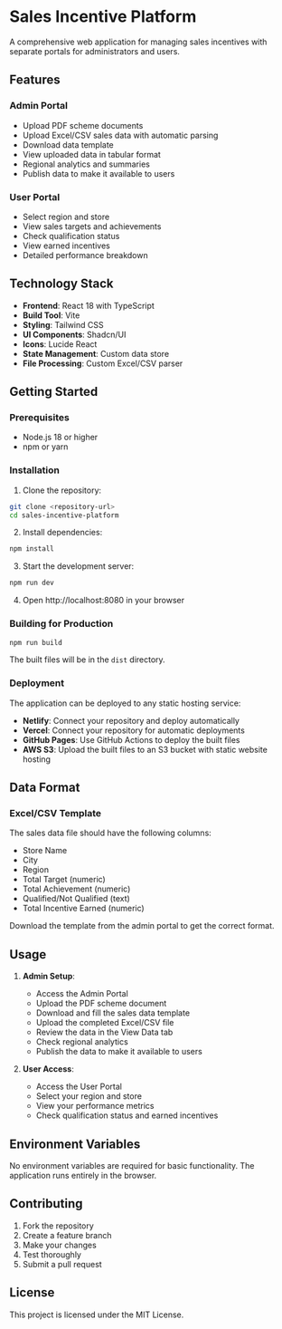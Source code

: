 
# Sales Incentive Platform

A comprehensive web application for managing sales incentives with separate portals for administrators and users.

## Features

### Admin Portal
- Upload PDF scheme documents
- Upload Excel/CSV sales data with automatic parsing
- Download data template
- View uploaded data in tabular format
- Regional analytics and summaries
- Publish data to make it available to users

### User Portal
- Select region and store
- View sales targets and achievements
- Check qualification status
- View earned incentives
- Detailed performance breakdown

## Technology Stack

- **Frontend**: React 18 with TypeScript
- **Build Tool**: Vite
- **Styling**: Tailwind CSS
- **UI Components**: Shadcn/UI
- **Icons**: Lucide React
- **State Management**: Custom data store
- **File Processing**: Custom Excel/CSV parser

## Getting Started

### Prerequisites
- Node.js 18 or higher
- npm or yarn

### Installation

1. Clone the repository:
```bash
git clone <repository-url>
cd sales-incentive-platform
```

2. Install dependencies:
```bash
npm install
```

3. Start the development server:
```bash
npm run dev
```

4. Open http://localhost:8080 in your browser

### Building for Production

```bash
npm run build
```

The built files will be in the `dist` directory.

### Deployment

The application can be deployed to any static hosting service:

- **Netlify**: Connect your repository and deploy automatically
- **Vercel**: Connect your repository for automatic deployments
- **GitHub Pages**: Use GitHub Actions to deploy the built files
- **AWS S3**: Upload the built files to an S3 bucket with static website hosting

## Data Format

### Excel/CSV Template

The sales data file should have the following columns:
- Store Name
- City
- Region
- Total Target (numeric)
- Total Achievement (numeric)
- Qualified/Not Qualified (text)
- Total Incentive Earned (numeric)

Download the template from the admin portal to get the correct format.

## Usage

1. **Admin Setup**:
   - Access the Admin Portal
   - Upload the PDF scheme document
   - Download and fill the sales data template
   - Upload the completed Excel/CSV file
   - Review the data in the View Data tab
   - Check regional analytics
   - Publish the data to make it available to users

2. **User Access**:
   - Access the User Portal
   - Select your region and store
   - View your performance metrics
   - Check qualification status and earned incentives

## Environment Variables

No environment variables are required for basic functionality. The application runs entirely in the browser.

## Contributing

1. Fork the repository
2. Create a feature branch
3. Make your changes
4. Test thoroughly
5. Submit a pull request

## License

This project is licensed under the MIT License.
